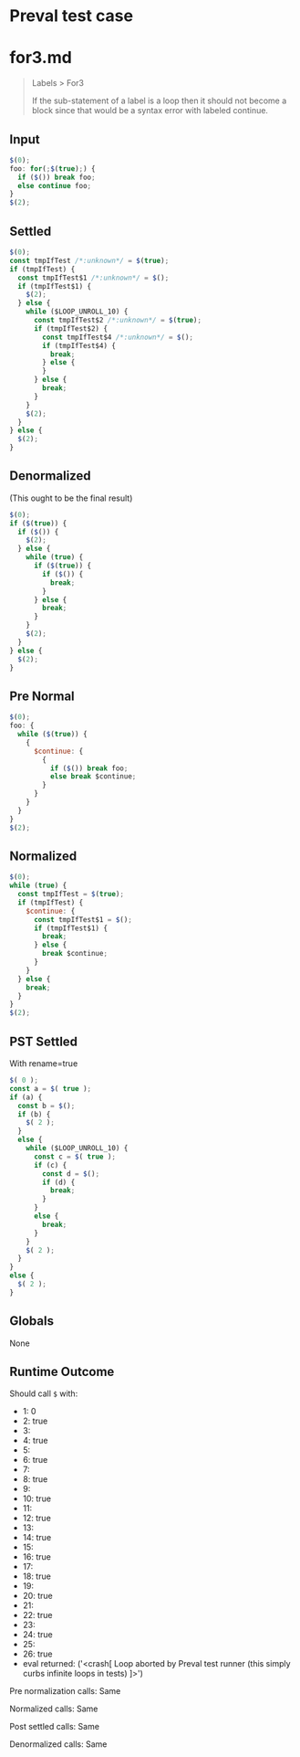 # Preval test case

# for3.md

> Labels > For3
>
> If the sub-statement of a label is a loop then it should not become a block since that would be a syntax error with labeled continue.

## Input

`````js filename=intro
$(0);
foo: for(;$(true);) {
  if ($()) break foo;
  else continue foo;
}
$(2);
`````

## Settled


`````js filename=intro
$(0);
const tmpIfTest /*:unknown*/ = $(true);
if (tmpIfTest) {
  const tmpIfTest$1 /*:unknown*/ = $();
  if (tmpIfTest$1) {
    $(2);
  } else {
    while ($LOOP_UNROLL_10) {
      const tmpIfTest$2 /*:unknown*/ = $(true);
      if (tmpIfTest$2) {
        const tmpIfTest$4 /*:unknown*/ = $();
        if (tmpIfTest$4) {
          break;
        } else {
        }
      } else {
        break;
      }
    }
    $(2);
  }
} else {
  $(2);
}
`````

## Denormalized
(This ought to be the final result)

`````js filename=intro
$(0);
if ($(true)) {
  if ($()) {
    $(2);
  } else {
    while (true) {
      if ($(true)) {
        if ($()) {
          break;
        }
      } else {
        break;
      }
    }
    $(2);
  }
} else {
  $(2);
}
`````

## Pre Normal


`````js filename=intro
$(0);
foo: {
  while ($(true)) {
    {
      $continue: {
        {
          if ($()) break foo;
          else break $continue;
        }
      }
    }
  }
}
$(2);
`````

## Normalized


`````js filename=intro
$(0);
while (true) {
  const tmpIfTest = $(true);
  if (tmpIfTest) {
    $continue: {
      const tmpIfTest$1 = $();
      if (tmpIfTest$1) {
        break;
      } else {
        break $continue;
      }
    }
  } else {
    break;
  }
}
$(2);
`````

## PST Settled
With rename=true

`````js filename=intro
$( 0 );
const a = $( true );
if (a) {
  const b = $();
  if (b) {
    $( 2 );
  }
  else {
    while ($LOOP_UNROLL_10) {
      const c = $( true );
      if (c) {
        const d = $();
        if (d) {
          break;
        }
      }
      else {
        break;
      }
    }
    $( 2 );
  }
}
else {
  $( 2 );
}
`````

## Globals

None

## Runtime Outcome

Should call `$` with:
 - 1: 0
 - 2: true
 - 3: 
 - 4: true
 - 5: 
 - 6: true
 - 7: 
 - 8: true
 - 9: 
 - 10: true
 - 11: 
 - 12: true
 - 13: 
 - 14: true
 - 15: 
 - 16: true
 - 17: 
 - 18: true
 - 19: 
 - 20: true
 - 21: 
 - 22: true
 - 23: 
 - 24: true
 - 25: 
 - 26: true
 - eval returned: ('<crash[ Loop aborted by Preval test runner (this simply curbs infinite loops in tests) ]>')

Pre normalization calls: Same

Normalized calls: Same

Post settled calls: Same

Denormalized calls: Same
